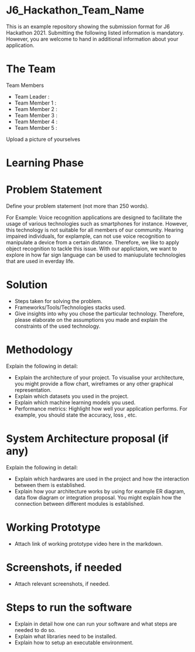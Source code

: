 # J6_Hackathon_Team_Name
This is an example repository showing the submission format for J6 Hackathon 2021.
Submitting the following listed information is mandatory. 
However, you are welcome to hand in additional information about your application.

# The Team
Team Members
- Team Leader : 
- Team Member 1 : 
- Team Member 2 :
- Team Member 3 : 
- Team Member 4 : 
- Team Member 5 : 

Upload a picture of yourselves

# Learning Phase

# Problem Statement

Define your problem statement (not more than 250 words).

For Example: Voice recognition applications are designed to facilitate the usage of various technologies such as smartphones for instance. However, this technology is not suitable for all members of our community. Hearing impaired individuals, for explample, can not use voice recognition to manipulate a device from a certain distance. Therefore, we like to apply object recognition to tackle this issue. With our applictaion, we want to explore in how far sign language can be used to maniupulate technologies that are used in everday life. 

# Solution

* Steps taken for solving the problem.
* Frameworks/Tools/Technologies stacks used.
* Give insights into why you chose the particular technology. Therefore, please elaborate on the assumptions you made and explain the constraints of the used technology.

# Methodology 

Explain the following in detail:
  * Explain the architecture of your project. To visualise your architecture, you might provide a flow chart, wireframes or any other graphical representation. 
  * Explain which datasets you used in the project. 
  * Explain which machine learning models you used.
  * Performance metrics: Highlight how well your application performs. For example, you should state the accuracy, loss , etc.

# System Architecture proposal (if any)

Explain the following in detail:
  * Explain which hardwares are used in the project and how the interaction between them is established. 
  * Explain how your architecture works by using for example ER diagram, data flow diagram or integration proposal. You might explain how the connection between different modules is established.


# Working Prototype

* Attach link of working prototype video here in the markdown.

# Screenshots, if needed

* Attach relevant screenshots, if needed. 

# Steps to run the software

* Explain in detail how one can run your software and what steps are needed to do so.
* Explain what libraries need to be installed.
* Explain how to setup an executable environment.
